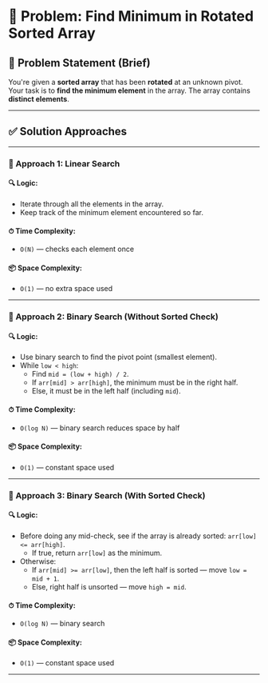 # 🚀 Problem: Find Minimum in Rotated Sorted Array

## 📄 Problem Statement (Brief)

You're given a **sorted array** that has been **rotated** at an unknown pivot. Your task is to **find the minimum element** in the array. The array contains **distinct elements**.

---

## ✅ Solution Approaches

---

### 🔹 Approach 1: Linear Search

#### 🔍 Logic:

- Iterate through all the elements in the array.
- Keep track of the minimum element encountered so far.

#### ⏱ Time Complexity:

- `O(N)` — checks each element once

#### 📦 Space Complexity:

- `O(1)` — no extra space used

---

### 🔹 Approach 2: Binary Search (Without Sorted Check)

#### 🔍 Logic:

- Use binary search to find the pivot point (smallest element).
- While `low < high`:
  - Find `mid = (low + high) / 2`.
  - If `arr[mid] > arr[high]`, the minimum must be in the right half.
  - Else, it must be in the left half (including `mid`).

#### ⏱ Time Complexity:

- `O(log N)` — binary search reduces space by half

#### 📦 Space Complexity:

- `O(1)` — constant space used

---

### 🔹 Approach 3: Binary Search (With Sorted Check)

#### 🔍 Logic:

- Before doing any mid-check, see if the array is already sorted: `arr[low] <= arr[high]`.
  - If true, return `arr[low]` as the minimum.
- Otherwise:
  - If `arr[mid] >= arr[low]`, then the left half is sorted — move `low = mid + 1`.
  - Else, right half is unsorted — move `high = mid`.

#### ⏱ Time Complexity:

- `O(log N)` — binary search

#### 📦 Space Complexity:

- `O(1)` — constant space used

---

